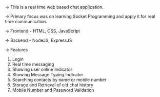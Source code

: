 -> This is a real time web based chat application.

-> Primary focus was on learning Socket Programming and apply it for real time communication.

-> Frontend - HTML, CSS, JavaScript

-> Backend - NodeJS, ExpressJS

-> Features
1) Login
2) Real time messaging
3) Showing user online Indicator
4) Showing Message Typing Indicator
5) Searching contacts by name or mobile number
6) Storage and Retrieval of old chat history
7) Mobile Number and Password Validation
